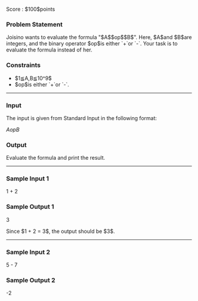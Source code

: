 
<div>

<span>

<span>

<p>
Score : $100$points
</p>

<div>

<section>

### **Problem Statement**

<p>
Joisino wants to evaluate the formula "$A$$op$$B$".
Here, $A$and $B$are integers, and the binary operator $op$is either `+`or `-`.
Your task is to evaluate the formula instead of her.
</p>

</section>

</div>

<div>

<section>

### **Constraints**

<ul>

<li>
$1≦A,B≦10^9$
</li>

<li>
$op$is either `+`or `-`.
</li>

</ul>

</section>

</div>

---

<div>

<div>

<section>

### **Input**

<p>
The input is given from Standard Input in the following format:
</p>

<div>

$A$$op$$B$
</div>

</section>

</div>

<div>

<section>

### **Output**

<p>
Evaluate the formula and print the result.
</p>

</section>

</div>

</div>

---

<div>

<section>

### **Sample Input 1**

<div>

1 + 2

</div>

</section>

</div>

<div>

<section>

### **Sample Output 1**

<div>

3

</div>

<p>
Since $1 + 2 = 3$, the output should be $3$.
</p>

</section>

</div>

---

<div>

<section>

### **Sample Input 2**

<div>

5 - 7

</div>

</section>

</div>

<div>

<section>

### **Sample Output 2**

<div>

-2

</div>

</section>

</div>

</span>

</span>

</div>

